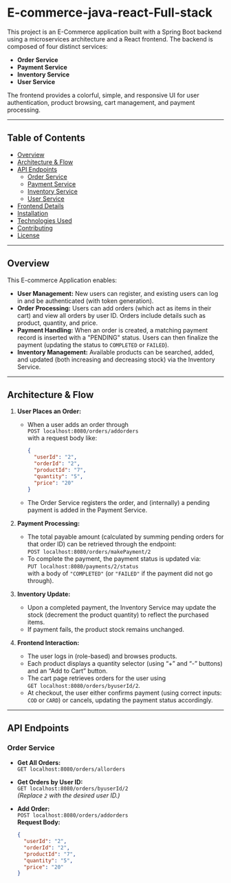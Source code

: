# E-commerce-java-react-Full-stack

This project is an E-Commerce application built with a Spring Boot backend using a microservices architecture and a React frontend. The backend is composed of four distinct services:
- **Order Service**
- **Payment Service**
- **Inventory Service**
- **User Service**

The frontend provides a colorful, simple, and responsive UI for user authentication, product browsing, cart management, and payment processing.

---

## Table of Contents
- [Overview](#overview)
- [Architecture & Flow](#architecture--flow)
- [API Endpoints](#api-endpoints)
  - [Order Service](#order-service)
  - [Payment Service](#payment-service)
  - [Inventory Service](#inventory-service)
  - [User Service](#user-service)
- [Frontend Details](#frontend-details)
- [Installation](#installation)
- [Technologies Used](#technologies-used)
- [Contributing](#contributing)
- [License](#license)

---

## Overview

This E-commerce Application enables:
- **User Management:** New users can register, and existing users can log in and be authenticated (with token generation).
- **Order Processing:** Users can add orders (which act as items in their cart) and view all orders by user ID. Orders include details such as product, quantity, and price.
- **Payment Handling:** When an order is created, a matching payment record is inserted with a "PENDING" status. Users can then finalize the payment (updating the status to `COMPLETED` or `FAILED`).
- **Inventory Management:** Available products can be searched, added, and updated (both increasing and decreasing stock) via the Inventory Service.

---

## Architecture & Flow

1. **User Places an Order:**  
   - When a user adds an order through  
     `POST localhost:8080/orders/addorders`  
     with a request body like:
     ```json
     {
       "userId": "2",
       "orderId": "2",
       "productId": "7",
       "quantity": "5",
       "price": "20"
     }
     ```
   - The Order Service registers the order, and (internally) a pending payment is added in the Payment Service.

2. **Payment Processing:**  
   - The total payable amount (calculated by summing pending orders for that order ID) can be retrieved through the endpoint:  
     `POST localhost:8080/orders/makePayment/2`  
   - To complete the payment, the payment status is updated via:  
     `PUT localhost:8080/payments/2/status`  
     with a body of `"COMPLETED"` (or `"FAILED"` if the payment did not go through).

3. **Inventory Update:**  
   - Upon a completed payment, the Inventory Service may update the stock (decrement the product quantity) to reflect the purchased items.
   - If payment fails, the product stock remains unchanged.

4. **Frontend Interaction:**  
   - The user logs in (role-based) and browses products.
   - Each product displays a quantity selector (using “+” and “-” buttons) and an “Add to Cart” button.
   - The cart page retrieves orders for the user using  
     `GET localhost:8080/orders/byuserId/2`.
   - At checkout, the user either confirms payment (using correct inputs: `COD` or `CARD`) or cancels, updating the payment status accordingly.

---

## API Endpoints

### Order Service
- **Get All Orders:**  
  `GET localhost:8080/orders/allorders`

- **Get Orders by User ID:**  
  `GET localhost:8080/orders/byuserId/2`  
  *(Replace `2` with the desired user ID.)*

- **Add Order:**  
  `POST localhost:8080/orders/addorders`  
  **Request Body:**
  ```json
  {
    "userId": "2",
    "orderId": "2",
    "productId": "7",
    "quantity": "5",
    "price": "20"
  }

